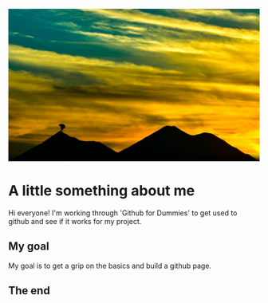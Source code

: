 ![testpic](Screenshot.jpg)

# A little something about me
Hi everyone! I'm working through 'Github for Dummies' to get used to github and see if it works for my project.

## My goal
My goal is to get a grip on the basics and build a github page.

## The end
